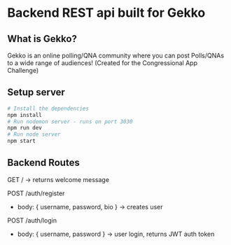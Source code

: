 # Backend REST api built for Gekko

## What is Gekko?
Gekko is an online polling/QNA community where you can post Polls/QNAs to a wide range of audiences! (Created for the Congressional App Challenge)

## Setup server
``` bash
# Install the dependencies
npm install
# Run nodemon server - runs on port 3030
npm run dev
# Run node server
npm start
```
## Backend Routes
GET / -> returns welcome message

POST /auth/register 
 * body: { username, password, bio } -> creates user

POST /auth/login 
 * body: { username, password } -> user login, returns JWT auth token


